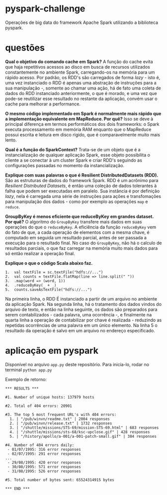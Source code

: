 # pyspark-challenge
Operações de big data do framework Apache Spark utilizando a biblioteca pyspark.


# questões

**Qual o objetivo do comando cache em Spark?**
A função do cache evita que haja repetitivos acessos ao disco em busca de recursos utilizados constantemente no ambiente Spark, carregando-os na memória para um rápido acesso. Por padrão, os RDD's são carregados de forma *lazy* - isto é, uma vez instanciado o RDD é apenas uma abstração de instruções para a sua manipulação -, somente ao chamar uma ação, há de fato uma coleta de dados do RDD instanciado anteriormente, o que é morado, e uma vez que pode-se reutilizar esse resultado no restante da aplicação, convém usar o cache para melhorar a performance.

**O mesmo código implementado em Spark é normalmente mais rápido que a implementação equivalente em MapReduce. Por quê?**
Isso se deve à principal diferença em termos performáticos dos dois frameworks: o Spark executa processamento em memória RAM enquanto que o MapReduce possui escrita e leitura em disco rígido, que é comparavelmente muito mais lento.

**Qual é a função do SparkContext?**
Trata-se de um objeto que é a instancialização de qualquer aplicação Spark, esse objeto possibilita o cliente a se conectar à um cluster Spark e criar RDD's seguindo as configurações passadas no momento da instancialização.

**Explique com suas palavras o que é Resilient​ ​Distributed​ ​Datasets​ (RDD).**
São as estruturas de dados do framework Spark. RDD é um acrônimo para *Resilient Distributed Datasets*, é então uma coleção de dados tolerantes à falha que podem ser executadas em paralelo. Sua instância é por definição *lazy*, nela é carregada uma série de instruções para ações e transfomações para manipulação dos dados - como por exemplo as operações `map` e `reduce`.

**GroupByKey é menos eficiente que reduceByKey em grandes dataset. Por quê?**
O algoritmo do `GroupByKey` transfere mais dados em suas operações do que o `reduceByKey`. A eficiência da função `reduceByKey` vem do fato de que, a cada operação de elementos com a mesma chave, é computado em seguida um resultado parcial, antes de ser passada a execução para o resultado final. No caso do `GroupByKey`, não há o calculo de resultados parciais, o que faz carregar na memória muito mais dados para só então realizar a operação final. 

**Explique o que o código Scala abaixo faz.**
```
1.  val textFile = sc.textFile("hdfs://...")
2.  val counts = textFile.flatMap(line => line.split(" "))
3.  .map(word => (word, 1))
4.  .reduceByKey(_ + _)
5.  counts.saveAsTextFile("hdfs://...")
```

Na primeira linha, o RDD É instanciado a partir de um arquivo no ambiente da aplicação Spark. Na segunda linha, há o tratamento dos dados vindos do arquivo de texto, e então na linha seguinte, os dados são preparados para serem contabilizados - cada palavra, uma ocorrência -, e finalmente na quarta linha a operação de contabilizar por chave é realizada - reduzindo as repetidas ocorrências de uma palavra em um único elemento. Na linha 5 o resultado da operação é salvo em um arquivo no endereço especificado.

# aplicação em pyspark

Disponível no arquivo `app.py` deste repositório.
Para inicia-lo, rodar no terminal `python app.py`

Exemplo de retorno:
```
*** RESULTS ***
                                                                                
#1. Number of unique hosts: 137979 hosts
                                                                                
#2. Total of 404 errors: 20901

#3. The top 5 most frequent URL's with 404 errors:
  1. | "/pub/winvn/readme.txt" | 2004 responses
  2. | "/pub/winvn/release.txt" | 1732 responses
  3. | "/shuttle/missions/STS-69/mission-STS-69.html" | 683 responses
  4. | "/shuttle/missions/sts-68/ksc-upclose.gif" | 428 responses
  5. | "/history/apollo/a-001/a-001-patch-small.gif" | 384 responses

#4. Number of 404 errors daily:
 - 01/07/1995: 316 error responses
 - 02/07/1995: 291 error responses
...
 - 29/08/1995: 420 error responses
 - 30/08/1995: 571 error responses
 - 31/08/1995: 526 error responses
                                                                                
#5. Total number of bytes sent: 65524314915 bytes

*** END ***
```